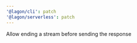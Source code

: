 ```yaml
---
'@lagon/cli': patch
'@lagon/serverless': patch
---
```


Allow ending a stream before sending the response
